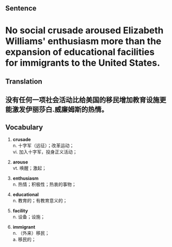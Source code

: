 ## Sentence

<h1>No social crusade aroused Elizabeth Williams' enthusiasm more than the expansion of educational facilities for immigrants to the United States.</h1>

## Translation

<h2>没有任何一项社会活动比给美国的移民增加教育设施更能激发伊丽莎白.威廉姆斯的热情。</h2>


## Vocabulary   

1. **crusade**   
n. 十字军（远征）；改革运动；    
vi. 加入十字军，投身正义活动；      

2. **arouse**     
vt. 唤醒；激起；    

3. **enthusiasm**     
n. 热情；积极性；热衷的事物；     

4. **educational**     
n. 教育的；有教育意义的；     

5. **facility**    
n. 设备；设施；   

6. **immigrant**    
n. （外来）移民；      
a. 移民的；    

